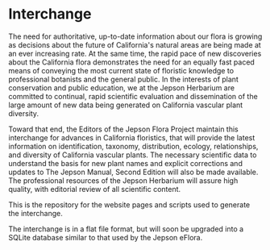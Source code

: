 # Interchange


The need for authoritative, up-to-date information about our flora is growing as decisions about the future of California's natural areas are being made at an ever increasing rate. At the same time, the rapid pace of new discoveries about the California flora demonstrates the need for an equally fast paced means of conveying the most current state of floristic knowledge to professional botanists and the general public. In the interests of plant conservation and public education, we at the Jepson Herbarium are committed to continual, rapid scientific evaluation and dissemination of the large amount of new data being generated on California vascular plant diversity.

Toward that end, the Editors of the Jepson Flora Project maintain this interchange for advances in California floristics, that will provide the latest information on identification, taxonomy, distribution, ecology, relationships, and diversity of California vascular plants. The necessary scientific data to understand the basis for new plant names and explicit corrections and updates to The Jepson Manual, Second Edition will also be made available. The professional resources of the Jepson Herbarium will assure high quality, with editorial review of all scientific content. 

This is the repository for the website pages and scripts used to generate the interchange.

The interchange is in a flat file format, but will soon be upgraded into a SQLite database similar to that used by the Jepson eFlora.
